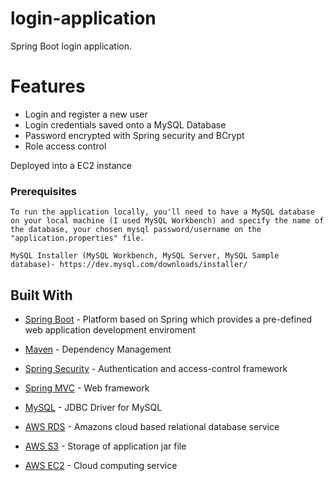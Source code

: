 # login-application
Spring Boot login application.

# Features
* Login and register a new user
* Login credentials saved onto a MySQL Database
* Password encrypted with Spring security and BCrypt
* Role access control

Deployed into a EC2 instance 

### Prerequisites
```
To run the application locally, you'll need to have a MySQL database on your local machine (I used MySQL Workbench) and specify the name of the database, your chosen mysql password/username on the "application.properties" file.

MySQL Installer (MySQL Workbench, MySQL Server, MySQL Sample database)- https://dev.mysql.com/downloads/installer/ 

```
## Built With
* [Spring Boot](https://spring.io/projects/spring-boot) - Platform based on Spring which provides a pre-defined web application development enviroment
* [Maven](https://maven.apache.org/) - Dependency Management
* [Spring Security](https://mvnrepository.com/artifact/org.springframework.security/spring-security-core) - Authentication and access-control framework
* [Spring MVC](https://mvnrepository.com/artifact/org.springframework/spring-webmvc) - Web framework
* [MySQL](https://mvnrepository.com/artifact/mysql/mysql-connector-java) - JDBC Driver for MySQL


* [AWS RDS](https://aws.amazon.com/rds/) - Amazons cloud based relational database service
* [AWS S3](https://aws.amazon.com/s3/) - Storage of application jar file
* [AWS EC2](https://aws.amazon.com/ec2/) - Cloud computing service
